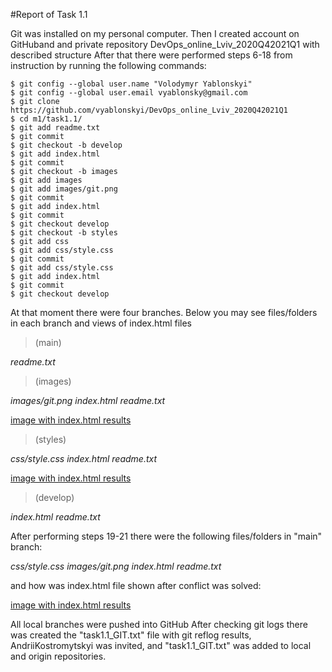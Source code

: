 #Report of Task 1.1

Git was installed on my personal computer.
Then I created account on GitHuband and private repository DevOps_online_Lviv_2020Q42021Q1 with described structure 
After that there were performed steps 6-18 from instruction by running the following commands:
```
$ git config --global user.name "Volodymyr Yablonskyi"
$ git config --global user.email vyablonsky@gmail.com
$ git clone https://github.com/vyablonskyi/DevOps_online_Lviv_2020Q42021Q1
$ cd m1/task1.1/
$ git add readme.txt
$ git commit
$ git checkout -b develop
$ git add index.html
$ git commit
$ git checkout -b images
$ git add images
$ git add images/git.png
$ git commit
$ git add index.html
$ git commit
$ git checkout develop
$ git checkout -b styles
$ git add css
$ git add css/style.css
$ git commit
$ git add css/style.css
$ git add index.html
$ git commit
$ git checkout develop
```

At that moment there were four branches. Below you may see files/folders in each branch and views of index.html files

>(main)

*readme.txt*

>(images)

*images/git.png 
index.html
readme.txt*

[image with index.html results](screenshots/001.JPG)

>(styles)

*css/style.css
index.html
readme.txt*

[image with index.html results](screenshots/002.JPG)

>(develop)

*index.html
readme.txt*

After performing steps 19-21 there were the following files/folders in "main" branch:

*css/style.css
images/git.png
index.html
readme.txt*

and how was index.html file shown after conflict was solved:

[image with index.html results](screenshots/003.JPG)

All local branches were pushed into GitHub
After checking git logs there was created the "task1.1_GIT.txt" file with git reflog results, AndriiKostromytskyi was invited, and "task1.1_GIT.txt" was added to local and origin repositories. 
